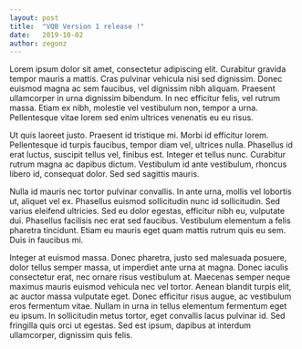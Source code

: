 ```yaml
---
layout: post
title:  "VQB Version 1 release !"
date:   2019-10-02
author: zegonz
---
```


Lorem ipsum dolor sit amet, consectetur adipiscing elit. Curabitur gravida tempor mauris a mattis. Cras pulvinar vehicula nisi sed dignissim. Donec euismod magna ac sem faucibus, vel dignissim nibh aliquam. Praesent ullamcorper in urna dignissim bibendum. In nec efficitur felis, vel rutrum massa. Etiam ex nibh, molestie vel vestibulum non, tempor a urna. Pellentesque vitae lorem sed enim ultrices venenatis eu eu risus.

Ut quis laoreet justo. Praesent id tristique mi. Morbi id efficitur lorem. Pellentesque id turpis faucibus, tempor diam vel, ultrices nulla. Phasellus id erat luctus, suscipit tellus vel, finibus est. Integer et tellus nunc. Curabitur rutrum magna ac dapibus dictum. Vestibulum id ante vestibulum, rhoncus libero id, consequat dolor. Sed sed sagittis mauris.

Nulla id mauris nec tortor pulvinar convallis. In ante urna, mollis vel lobortis ut, aliquet vel ex. Phasellus euismod sollicitudin nunc id sollicitudin. Sed varius eleifend ultricies. Sed eu dolor egestas, efficitur nibh eu, vulputate dui. Phasellus facilisis nec erat sed faucibus. Vestibulum elementum a felis pharetra tincidunt. Etiam eu mauris eget quam mattis rutrum quis eu sem. Duis in faucibus mi.

Integer at euismod massa. Donec pharetra, justo sed malesuada posuere, dolor tellus semper massa, ut imperdiet ante urna at magna. Donec iaculis consectetur erat, nec ornare risus vestibulum at. Maecenas semper neque maximus mauris euismod vehicula nec vel tortor. Aenean blandit turpis elit, ac auctor massa vulputate eget. Donec efficitur risus augue, ac vestibulum eros fermentum vitae. Nullam in urna in tellus elementum fermentum eget eu ipsum. In sollicitudin metus tortor, eget convallis lacus pulvinar id. Sed fringilla quis orci ut egestas. Sed est ipsum, dapibus at interdum ullamcorper, dignissim quis felis.